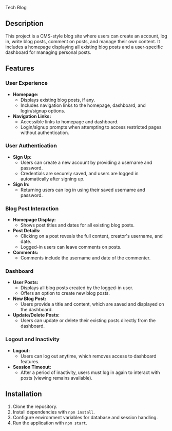 Tech Blog 

## Description
This project is a CMS-style blog site where users can create an account, log in, write blog posts, comment on posts, and manage their own content. It includes a homepage displaying all existing blog posts and a user-specific dashboard for managing personal posts.

## Features

### User Experience
- **Homepage:**
  - Displays existing blog posts, if any.
  - Includes navigation links to the homepage, dashboard, and login/signup options.
- **Navigation Links:**
  - Accessible links to homepage and dashboard.
  - Login/signup prompts when attempting to access restricted pages without authentication.

### User Authentication
- **Sign Up:**
  - Users can create a new account by providing a username and password.
  - Credentials are securely saved, and users are logged in automatically after signing up.
- **Sign In:**
  - Returning users can log in using their saved username and password.

### Blog Post Interaction
- **Homepage Display:**
  - Shows post titles and dates for all existing blog posts.
- **Post Details:**
  - Clicking on a post reveals the full content, creator's username, and date.
  - Logged-in users can leave comments on posts.
- **Comments:**
  - Comments include the username and date of the commenter.

### Dashboard
- **User Posts:**
  - Displays all blog posts created by the logged-in user.
  - Offers an option to create new blog posts.
- **New Blog Post:**
  - Users provide a title and content, which are saved and displayed on the dashboard.
- **Update/Delete Posts:**
  - Users can update or delete their existing posts directly from the dashboard.

### Logout and Inactivity
- **Logout:**
  - Users can log out anytime, which removes access to dashboard features.
- **Session Timeout:**
  - After a period of inactivity, users must log in again to interact with posts (viewing remains available).

## Installation
1. Clone the repository.
2. Install dependencies with `npm install`.
3. Configure environment variables for database and session handling.
4. Run the application with `npm start`.